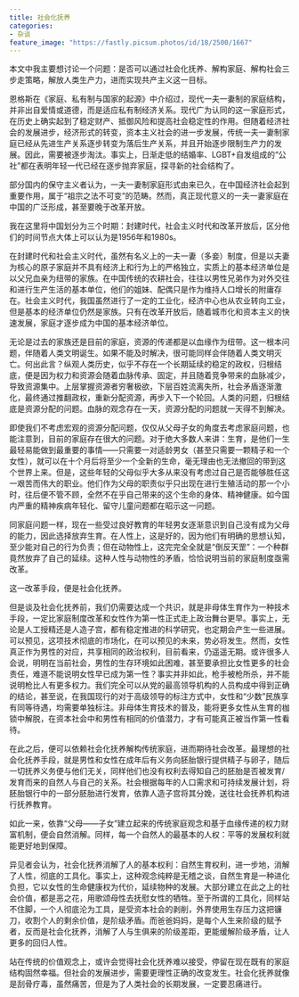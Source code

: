 ```yaml
---
title: 社会化抚养
categories:
- 杂谈
feature_image: "https://fastly.picsum.photos/id/18/2500/1667"
---
```


本文中我主要想讨论一个问题：是否可以通过社会化抚养、解构家庭、解构社会三步走策略，解放人类生产力，进而实现共产主义这一目标。

恩格斯在《家庭、私有制与国家的起源》中介绍过，现代一夫一妻制的家庭结构，并非出自爱情或道德，而是适应私有制经济关系。现代广为认同的这一家庭形式，在历史上确实起到了稳定财产、抵御风险和提高社会稳定性的作用。但随着经济社会的发展进步，经济形式的转变，资本主义社会的进一步发展，传统一夫一妻制家庭已经从先进生产关系逐步转变为落后生产关系，并且开始逐步限制生产力的发展。因此，需要被逐步淘汰。事实上，日渐走低的结婚率、LGBT+自发组成的“公社”都在表明年轻一代已经在逐步抛弃家庭，探寻新的社会结构了。

部分国内的保守主义者认为，一夫一妻制家庭形式由来已久，在中国经济社会起到重要作用，属于“祖宗之法不可变”的范畴。然而，真正现代意义的一夫一妻家庭在中国的广泛形成，甚至要晚于改革开放。

我在这里将中国划分为三个时期：封建时代，社会主义时代和改革开放后，区分他们的时间节点大体上可以认为是1956年和1980s。

在封建时代和社会主义时代，虽然有名义上的一夫一妻（多妾）制度，但是以夫妻为核心的原子家庭并不具有经济上和行为上的严格独立，实质上的基本经济单位是以父兄血亲为纽带的家族。在中国传统的农耕社会，往往以男性兄弟作为对外交往和进行生产生活的基本单位，他们的姐妹、配偶只是作为维持人口增长的附庸存在。社会主义时代，我国虽然进行了一定的工业化，经济中心也从农业转向工业，但是基本的经济单位仍然是家族。只有在改革开放后，随着城市化和资本主义的快速发展，家庭才逐步成为中国的基本经济单位。

无论是过去的家族还是目前的家庭，资源的传递都是以血缘作为纽带。这一根本问题，伴随着人类文明诞生。如果不能及时解决，很可能同样会伴随着人类文明灭亡。何出此言？纵观人类历史，似乎不存在一个长期延续的稳定的政权，归根结底，便是因为权力和资源会随着血脉传承、固定，并且随着竞争带来的血脉减少，导致资源集中。上层掌握资源者穷奢极欲，下层百姓流离失所，社会矛盾逐渐激化，最终通过推翻政权，重新分配资源，再步入下一个轮回。人类的问题，归根结底是资源分配的问题。血脉的观念存在一天，资源分配的问题就一天得不到解决。

即使我们不考虑宏观的资源分配问题，仅仅从父母子女的角度去考虑家庭问题，也能注意到，目前的家庭存在很大的问题。对于绝大多数人来讲：生育，是他们一生最轻易能做到最重要的事情——只需要一对适龄男女（甚至只需要一颗精子和一个女性），就可以在十个月后将至少一个全新的生命，毫无理由也无法撤回的带到这个世界上来。但是，这些年轻的父母似乎大多从来没有考虑过自己是否能够胜任这一艰苦而伟大的职业。他们作为父母的职责似乎只出现在进行生殖活动的那一个小时，往后便不管不顾，全然不在乎自己带来的这个生命的身体、精神健康。如今国内严重的精神疾病年轻化、留守儿童问题都在昭示这一问题。

同家庭问题一样，现在一些受过良好教育的年轻男女逐渐意识到自己没有成为父母的能力，因此选择放弃生育。在人性上，这是好的，因为他们有明确的思想认知，至少能对自己的行为负责；但在动物性上，这完完全全就是“倒反天罡”：一个种群竟然放弃了自己的延续。这种人性与动物性的矛盾，恰恰说明当前的家庭制度亟需改革。

这一改革手段，便是社会化抚养。

但是谈及社会化抚养前，我们仍需要达成一个共识，就是非母体生育作为一种技术手段，一定比家庭制度改革和女性作为第一性正式走上政治舞台更早。事实上，无论是人工授精还是人造子宫，都有稳定推进的科学研究，也定期会产生一些进展。可以预见，这项技术彻底的市场化，在可以预见的未来，势必将发生。然而，女性真正作为男性的对应，共享相同的政治权利，目前看来，仍遥遥无期。或许很多人会说，明明在当前社会，男性的生存环境如此困难，甚至要承担比女性更多的社会责任，难道不能说明女性早已成为第一性？事实并非如此，枪手被枪所杀，并不能说明枪比人有更多权力。我们完全可以从党的最高领导机构的人员构成中得到正确的结论，甚至说，在我国现行的对于高级领导的标注方式中，女性和“少数”民族享有同等待遇，均需要单独标注。非母体生育技术的普及，能将更多女性从生育的枷锁中解脱，在资本社会中和男性有相同的价值潜力，才有可能真正被当作第一性看待。

在此之后，便可以依赖社会化抚养解构传统家庭，进而期待社会改革。最理想的社会化抚养手段，就是男性和女性在成年后有义务向胚胎银行提供精子与卵子，随后一切抚养义务便与他们无关，同样他们也没有权利去得知自己的胚胎是否被发育/发育而来的自然人与自己的关系。社会根据每年的人口需求和可持续发展计划，将胚胎银行中的一部分胚胎进行发育，依靠人造子宫将其分娩，送往社会抚养机构进行抚养教育。

如此一来，依靠“父母——子女”建立起来的传统家庭观念和基于血缘传递的权力财富机制，便会自然消解。同样，每一个自然人的最基本的人权：平等的发展权利就能更好地到保障。

异见者会认为，社会化抚养消解了人的基本权利：自然生育权利，进一步地，消解了人性，彻底的工具化。事实上，这种观念纯粹是无稽之谈，自然生育是一种进化负担，它以女性的生命健康权为代价，延续物种的发展。大部分建立在此之上的社会价值，都是恶之花，用歌颂母性去抚慰女性的牺牲。至于所谓的工具化，同样站不住脚，一个人彻底沦为工具，是受资本社会的剥削，外界使用生存压力这把镰刀，收割个人的剩余价值，是阶级矛盾。而爸爸妈妈，是每个人生来阶级的赋予者，反而是社会化抚养，消解了人与生俱来的阶级差距，更能缓解阶级矛盾，让人更多的回归人性。

站在传统的价值观念上，或许会觉得社会化抚养难以接受，停留在现在既有的家庭结构固然幸福。但社会的发展进步，需要更理性正确的改变发生。社会化抚养就像是刮骨疗毒，虽然痛苦，但是为了人类社会的长期发展，一定要忍痛进行。
